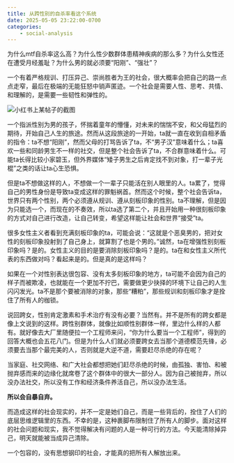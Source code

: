 ```yaml
---
title: 从跨性别的自杀率看这个系统
date: 2025-05-05 23:22:00-0700
categories:
    - social-analysis
---
```


为什么mtf自杀率这么高？为什么性少数群体患精神疾病的那么多？为什么女性还在遭受月经羞耻？为什么男的就必须要“阳刚”、“强壮”？

一个有着严格规训、打压异己、崇尚胜者为王的社会，很大概率会把自己的路一点点走窄，最后在极端的无能狂怒中销声匿迹。一个社会是需要人性、思考、共情、和理解的，是需要一些韧性和弹性的。

![小红书上某帖子的截图](screenshot.jpg)

一个指派性别为男的孩子，怀揣着童年的懵懂，对未来的惴惴不安，和父母猛烈的期待，开始自己人生的旅途。然而从这段旅途的一开始，ta就一直在收到自相矛盾的指令：ta不想“阳刚”，然而父母的打骂告诉了ta，不“男子汉”意味着什么；ta喜欢一些和同龄男生不一样的社交，但是整个社会告诉了ta，不合群意味着什么。可能ta长得比较小家碧玉，但外界媒体“矮子男生之后肯定找不到对象，打一辈子光棍”之类的话让ta心生恐惧。

但是ta不想做这样的人，不想做一个一辈子只能活在别人眼里的人。ta累了，觉得自己的男性身份是导致ta变成这样的罪魁祸首。然而这个时候，整个社会告诉ta，世界只有两个性别，两个必须遵从规训、遵从刻板印象的性别。ta不理解，但是因为只能选一个，而现在的不奏效，所以ta选了第二个，并且开始用一种很刻板印象的方式对自己进行改造，让自己转变，希望这样能让社会和世界“接受”ta。

很多女性主义者看到充满刻板印象的ta，可能会说：“这就是个恶臭男的，把对女性的刻板印象投射到了自己身上，就算割了也是个男的。”诚然，ta在增强性别刻板印象吗？是的。女性主义的目的是要消除刻板印象吗？是的。ta在和女性主义所代表的东西做对吗？看起来是的。但是真的是这样吗？

如果在一个对性别表达很包容、没有太多刻板印象的地方，ta可能不会因为自己的样子而被欺凌，也就能在一个更加不拧巴，需要做更少抉择的环境下让自己的人生闪闪发光。ta不是那个要被消除的对象，那些“糟粕”，那些规训和刻板印象才是拴住了所有人的枷锁。

说回跨女，性别肯定激素和手术治疗有没有必要？当然有。并不是所有的跨女都是像上文说到的这样。跨性别群体，就像比如顺性别群体一样，里边什么样的人都有。就好像去大厂里随便拉一个工程师来问，“你为什么要当一个工程师”，得到的回答大概也会五花八门。但是为什么人们就必须要跨女去当那个道德模范先锋，必须要去当那个最完美的人，否则就是大逆不道，需要赶尽杀绝的存在呢？

当家庭、社交网络、和广大社会都想把她们赶尽杀绝的时候，由孤独、害怕、和被抛弃感而来的边缘化就席卷了这个群体中的很大一部分人。因为自己被抛弃，所以没办法社交，所以没有工作和经济条件养活自己，所以没办法生活。

**所以会自暴自弃。**

而造成这样的社会现实的，并不一定是她们自己，而是一些背后的，拴住了人们的底层思维逻辑里的东西。不幸的是，这种裹脚布限制住了所有人的脚步。面对这样的社会问题和现实，我不觉得解决有问题的人是一种可行的方法。今天能清除掉异己，明天就能被当成异己清除。

一个包容的，没有思想钢印的社会，才能真的把所有人解放出来。

